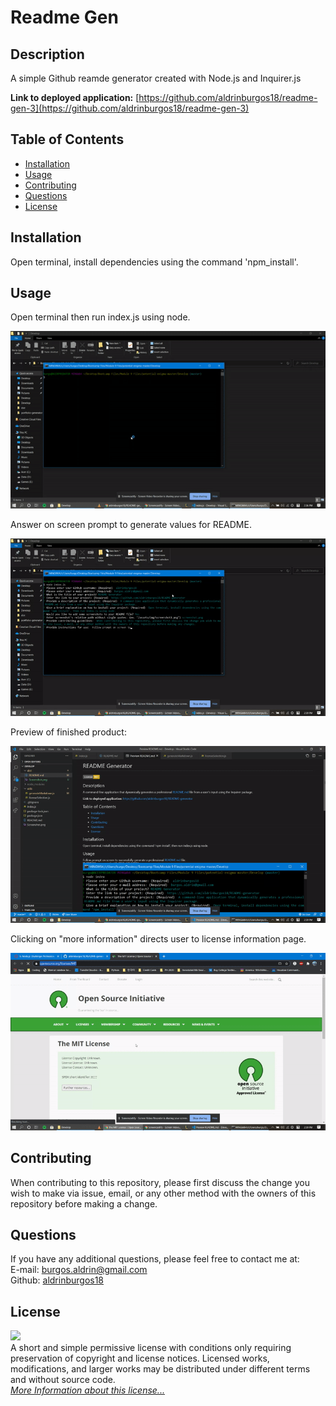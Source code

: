 # Readme Gen

## Description

A simple Github reamde generator created with Node.js and Inquirer.js

**Link to deployed application:** [https://github.com/aldrinburgos18/readme-gen-3](https://github.com/aldrinburgos18/readme-gen-3)

## Table of Contents

- [Installation](#installation)
- [Usage](#usage)
- [Contributing](#contributing)
- [Questions](#questions)
- [License](#license)

## Installation

Open terminal, install dependencies using the command 'npm_install'.

## Usage

Open terminal then run index.js using node.

![Terminal](./img/screenshot1.gif)

Answer on screen prompt to generate values for README.

![Prompt](./img/screenshot2.gif)

Preview of finished product:

![Fininshed Product](./img/screenshot3.gif)

Clicking on "more information" directs user to license information page.

![License](./img/screenshot4.gif)

## Contributing

When contributing to this repository, please first discuss the change you wish to make via issue, email, or any other method with the owners of this repository before making a change.

## Questions

If you have any additional questions, please feel free to contact me at:  
 E-mail: burgos.aldrin@gmail.com  
 Github: [aldrinburgos18](https://github.com/aldrinburgos18)

## License

![](https://img.shields.io/badge/License-MIT-yellow.svg)  
 A short and simple permissive license with conditions only requiring preservation of copyright and license notices. Licensed works, modifications, and larger works may be distributed under different terms and without source code.  
 _[More Information about this license...](https://opensource.org/licenses/MIT)_
